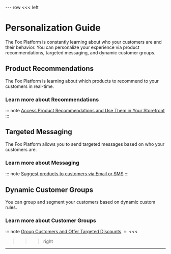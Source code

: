 --- row
<<< left
# Personalization Guide

The Fox Platform is constantly learning about who your customers are and their behavior. 
You can personalize your experience via product recommendations, targeted messaging, and dynamic customer groups.

## Product Recommendations

The Fox Platform is learning about which products to recommend to your customers in real-time.  

### Learn more about Recommendations
::: note
[Access Product Recommendations and Use Them in Your Storefront](recommendations.md)
:::

## Targeted Messaging

The Fox Platform allows you to send targeted messages based on who your customers are.

### Learn more about Messaging
::: note
[Suggest products to customers via Email or SMS](messaging.md)
:::

## Dynamic Customer Groups

You can group and segment your customers based on dynamic custom rules.

### Learn more about Customer Groups
::: note
[Group Customers and Offer Targeted Discounts](customer-groups.md).
:::
<<<

>>> right
<!-- include(../api-ref-snippet.md) -->
>>>

---

<!-- include(../support.md) -->

